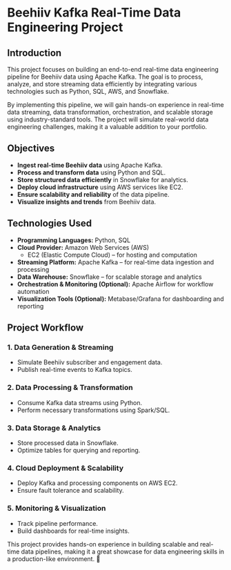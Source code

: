# Beehiiv Kafka Real-Time Data Engineering Project  

## Introduction  
This project focuses on building an end-to-end real-time data engineering pipeline for Beehiiv data using Apache Kafka. The goal is to process, analyze, and store streaming data efficiently by integrating various technologies such as Python, SQL, AWS, and Snowflake.  

By implementing this pipeline, we will gain hands-on experience in real-time data streaming, data transformation, orchestration, and scalable storage using industry-standard tools. The project will simulate real-world data engineering challenges, making it a valuable addition to your portfolio.  

## Objectives  
- **Ingest real-time Beehiiv data** using Apache Kafka.  
- **Process and transform data** using Python and SQL.  
- **Store structured data efficiently** in Snowflake for analytics.  
- **Deploy cloud infrastructure** using AWS services like EC2.  
- **Ensure scalability and reliability** of the data pipeline.  
- **Visualize insights and trends** from Beehiiv data.  

## Technologies Used  

- **Programming Languages:** Python, SQL  
- **Cloud Provider:** Amazon Web Services (AWS)  
  - EC2 (Elastic Compute Cloud) – for hosting and computation  
- **Streaming Platform:** Apache Kafka – for real-time data ingestion and processing  
- **Data Warehouse:** Snowflake – for scalable storage and analytics  
- **Orchestration & Monitoring (Optional):** Apache Airflow for workflow automation  
- **Visualization Tools (Optional):** Metabase/Grafana for dashboarding and reporting  

## Project Workflow  

### 1. Data Generation & Streaming  
- Simulate Beehiiv subscriber and engagement data.  
- Publish real-time events to Kafka topics.  

### 2. Data Processing & Transformation  
- Consume Kafka data streams using Python.  
- Perform necessary transformations using Spark/SQL.  

### 3. Data Storage & Analytics  
- Store processed data in Snowflake.  
- Optimize tables for querying and reporting.  

### 4. Cloud Deployment & Scalability  
- Deploy Kafka and processing components on AWS EC2.  
- Ensure fault tolerance and scalability.  

### 5. Monitoring & Visualization  
- Track pipeline performance.  
- Build dashboards for real-time insights.  

This project provides hands-on experience in building scalable and real-time data pipelines, making it a great showcase for data engineering skills in a production-like environment. 🚀
